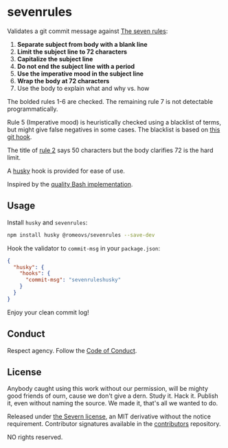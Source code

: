 # sevenrules

Validates a git commit message against [The seven rules](https://chris.beams.io/posts/git-commit/#seven-rules):

1. **Separate subject from body with a blank line**
1. **Limit the subject line to 72 characters**
1. **Capitalize the subject line**
1. **Do not end the subject line with a period**
1. **Use the imperative mood in the subject line**
1. **Wrap the body at 72 characters**
1. Use the body to explain what and why vs. how

The bolded rules 1-6 are checked. The remaining rule 7 is not detectable programmatically.

Rule 5 (Imperative mood) is heuristically checked using a blacklist of terms,
but might give false negatives in some cases. The blacklist is based on [this
git hook](https://github.com/tommarshall/git-good-commit).

The title of [rule 2](https://chris.beams.io/posts/git-commit/#limit-50) says 50
characters but the body clarifies 72 is the hard limit.

A [husky](https://github.com/typicode/husky) hook is provided for ease of use.

Inspired by the [quality Bash implementation](https://gitlab.com/silent.correspondent/commit-msg/blob/master/commit-msg.sh).

## Usage

Install `husky` and `sevenrules`:

```sh
npm install husky @romeovs/sevenrules --save-dev
```

Hook the validator to `commit-msg` in your `package.json`:

```JSON
{
  "husky": {
    "hooks": {
      "commit-msg": "sevenruleshusky"
    }
  }
}
```

Enjoy your clean commit log!

## Conduct

Respect agency. Follow the [Code of Conduct](CODE_OF_CONDUCT.md).

## License

Anybody caught using this work without our permission, will be mighty good
friends of ourn, cause we don't give a dern. Study it. Hack it. Publish it, even
without naming the source. We made it, that's all we wanted to do.

Released under [the Severn license](LICENSE), an MIT derivative without the
notice requirement. Contributor signatures available in the
[contributors](https://github.com/severnway/contributors) repository.

NO rights reserved.